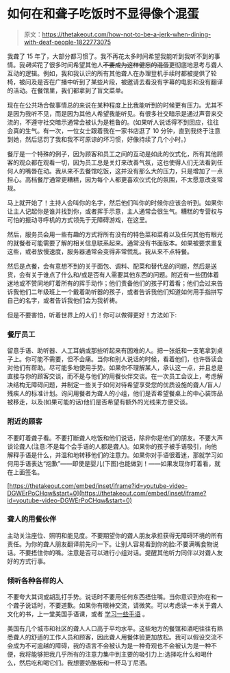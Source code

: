 # 如何在和聋子吃饭时不显得像个混蛋

> 原文：<https://thetakeout.com/how-not-to-be-a-jerk-when-dining-with-deaf-people-1822773075>

我聋了 15 年了，大部分都习惯了。我不再花太多时间希望我能听到我听不到的事情。我*确实*花了很多时间希望其他人~~不要成为这样健忘的混蛋~~更彻底地思考与聋人互动的逻辑。例如，我和我认识的所有其他聋人在办理登机手续时都被提供了轮椅，被问及是否在广播中听到了某些片段，被邀请去看没有字幕的电影和没有翻译的活动。在餐馆里，我们都拿到了盲文菜单。



现在在公共场合做事情总的来说在某种程度上比我能听到的时候更有压力。尤其不是因为我听不见，而是因为其他人希望我能听见。有很多社交暗示是通过声音来交流的，不遵守社交暗示通常会被认为是粗鲁的。(如果听人说话得不到回应，往往会真的生气。有一次，一位女士跟着我在一家书店逛了 10 分钟，直到我终于注意到她，然后惩罚了我和我不可原谅的坏习惯，好像持续了几个小时。)

餐厅是一个特殊的例子，因为顾客和员工之间的互动是如此的仪式化，所有其他顾客的观众都在观看一切，因为员工总是关灯来改善气氛，这也使得人们无法看到任何人的嘴唇在动。我从来不去餐馆吃饭，这并没有那么大的压力，只是增加了一点担心。高档餐厅通常更糟糕，因为每个人都更喜欢仪式化的氛围，不太愿意改变常规。

马上就开始了！主持人会叫你的名字，然后他们叫你的时候你应该会听到。如果你让主人记起你是谁并找到你，或者挥手示意，主人通常会很生气。糟糕的专营权与可怕的振动寻呼机的方式领先于无障碍游戏，在这里。

然后，服务员会用一些有趣的方式将所有没有的特色菜和菜肴以及任何其他有眼光的就餐者可能需要了解的相关信息联系起来。通常没有书面版本。如果被要求重复这些，或者放慢速度，服务器通常会变得非常慌乱。我从来不点特餐。

然后是点餐，会有意想不到的关于面包、调料、配菜和替代品的问题，然后是送货，会有关于谁点了什么和/或是否有人需要其他东西的问题。附近有一些团体着迷地或不赞同地盯着所有的挥手动作；他们责备他们的孩子盯着看；他们会过来告诉我他们二年级班上一个戴着助听器的孩子，或者告诉我他们知道如何用手指拼写自己的名字，或者告诉我他们会为我祈祷。

但是不要害怕，听着世界上的人们！你可以做得更好！方法如下:

### **餐厅员工**

留意手语、助听器、人工耳蜗或那些听起来有困难的人。把一张纸和一支笔拿到桌子上。你可能不需要，但不会痛。当你和别人说话的时候，看着他们，也许唇读会对他们有帮助。尽可能多地使用手势。如果你不理解某人，承认这一点，并且总是直接与你的顾客交谈，而不是与他们的用餐伙伴交谈。在一次员工会议上，考虑解决结构无障碍问题，并制定一些关于如何对待希望享受您的优质设施的聋人/盲人/残疾人的标准计划。询问用餐者为聋人的小组，他们是否希望餐桌上的中心装饰品被移走，以及(如果可能的话)他们是否希望有额外的光线来方便交谈。

### **附近的顾客**

不要盯着聋子看。不要打断聋人吃饭和他们说话，除非你是他们的朋友。不要大声谈论聋人(注意:不是每个会手语的人都是聋人)。如果你的孩子被手语吸引，向他解释手语是什么，并温和地转移他们的注意力。如果你对手语很着迷，那就学习如何用手语表达“抱歉”——即使是婴儿(下图)也能做到！——如果发现你盯着看，就在上面签名。

 [https://thetakeout.com/embed/inset/iframe?id=youtube-video-DGWErPoCHqw&start=0](https://thetakeout.com/embed/inset/iframe?id=youtube-video-DGWErPoCHqw&start=0) 

### **聋人的用餐伙伴**

主动关注座位、照明和能见度。不要期望你的聋人朋友承担获得无障碍环境的所有责任。为你的聋人朋友翻译前先问一下。让别人容易看到你的脸:不要满嘴食物说话。不要捂住你的嘴。注意是否可以进行小组对话。提醒其他听力同伴以对聋人友好的方式行事。

### **倾听各种各样的人**

不要夸大其词或胡乱打手势。说话时不要用任何东西捂住嘴。当你意识到你在和一个聋子说话时，不要道歉。如果你有眼神交流，请微笑。可以考虑读一本关于聋人文化的书，上一堂美国手语课，或者 [学习一些手语](http://theaslapp.com/) 。

美国有几个城市和社区的聋人人口高于平均水平。这些地方的餐馆和酒吧往往有熟悉聋人的舒适的工作人员和顾客，因此聋人用餐体验更加放松。我可以假设交流不会成为不可逾越的障碍，我的语言不会被认为是一种奇观也不会被认为是一种不便，我将能够把我几乎所有的注意力集中到主要的吸引力上:选择吃什么和喝什么，然后吃和喝它们。我想要奶酪板和一杯马丁尼酒。